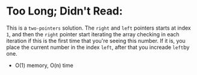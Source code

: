 # Too Long; Didn't Read:

This is a `two-pointers` solution. The `right` and `left` pointers starts at index `1`, and then the `right` pointer start iterating the array checking in each iteration if this is the first time that you're seeing this number.
If it is, you place the current number in the index `left`, after that you increade `left`by one.

- O(1) memory, O(n) time
